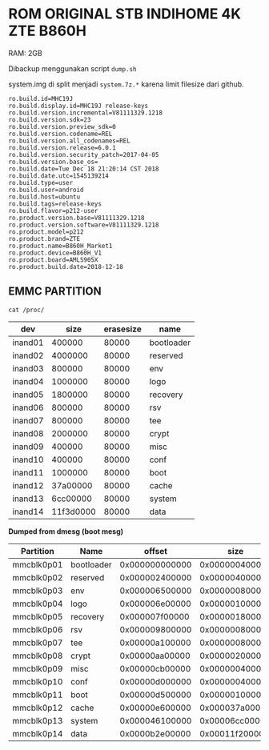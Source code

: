 ROM ORIGINAL STB INDIHOME 4K ZTE B860H
======================================
RAM: 2GB

Dibackup menggunakan script `dump.sh`

system.img di split menjadi `system.7z.*` karena limit filesize dari github.


```
ro.build.id=MHC19J
ro.build.display.id=MHC19J release-keys
ro.build.version.incremental=V81111329.1218
ro.build.version.sdk=23
ro.build.version.preview_sdk=0
ro.build.version.codename=REL
ro.build.version.all_codenames=REL
ro.build.version.release=6.0.1
ro.build.version.security_patch=2017-04-05
ro.build.version.base_os=
ro.build.date=Tue Dec 18 21:20:14 CST 2018
ro.build.date.utc=1545139214
ro.build.type=user
ro.build.user=android
ro.build.host=ubuntu
ro.build.tags=release-keys
ro.build.flavor=p212-user
ro.product.version.base=V81111329.1218
ro.product.version.software=V81111329.1218
ro.product.model=p212
ro.product.brand=ZTE
ro.product.name=B860H_Market1
ro.product.device=B860H_V1
ro.product.board=AMLS905X
ro.product.build.date=2018-12-18
```

## EMMC PARTITION

```
cat /proc/
```

| dev     | size      | erasesize | name       |
|---------|-----------|-----------|------------|
| inand01 | 400000    | 80000     | bootloader |
| inand02 | 4000000   | 80000     | reserved   |
| inand03 | 800000    | 80000     | env        |
| inand04 | 1000000   | 80000     | logo       |
| inand05 | 1800000   | 80000     | recovery   |
| inand06 | 800000    | 80000     | rsv        |
| inand07 | 800000    | 80000     | tee        |
| inand08 | 2000000   | 80000     | crypt      |
| inand09 | 400000    | 80000     | misc       |
| inand10 | 400000    | 80000     | conf       |
| inand11 | 1000000   | 80000     | boot       |
| inand12 | 37a00000  | 80000     | cache      |
| inand13 | 6cc00000  | 80000     | system     |
| inand14 | 11f3d0000 | 80000     | data       |

**Dumped from dmesg (boot mesg)**

| Partition  |     Name   |     offset     |      size      |
|------------|------------|----------------|----------------|
| mmcblk0p01 | bootloader | 0x000000000000 | 0x000000400000 |
| mmcblk0p02 |   reserved | 0x000002400000 | 0x000004000000 |
| mmcblk0p03 |        env | 0x000006500000 | 0x000000800000 |
| mmcblk0p04 |       logo | 0x000006e00000 | 0x000001000000 |
| mmcblk0p05 |   recovery | 0x000007f00000 | 0x000001800000 |
| mmcblk0p06 |        rsv | 0x000009800000 | 0x000000800000 |
| mmcblk0p07 |        tee | 0x00000a100000 | 0x000000800000 |
| mmcblk0p08 |      crypt | 0x00000aa00000 | 0x000002000000 |
| mmcblk0p09 |       misc | 0x00000cb00000 | 0x000000400000 |
| mmcblk0p10 |       conf | 0x00000d000000 | 0x000000400000 |
| mmcblk0p11 |       boot | 0x00000d500000 | 0x000001000000 |
| mmcblk0p12 |      cache | 0x00000e600000 | 0x000037a00000 |
| mmcblk0p13 |     system | 0x000046100000 | 0x00006cc00000 |
| mmcblk0p14 |       data | 0x0000b2e00000 | 0x00011f200000 |

